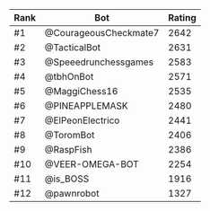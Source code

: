 Rank|Bot|Rating
---|---|---
#1|@CourageousCheckmate7|2642
#2|@TacticalBot|2631
#3|@Speeedrunchessgames|2583
#4|@tbhOnBot|2571
#5|@MaggiChess16|2535
#6|@PINEAPPLEMASK|2480
#7|@ElPeonElectrico|2441
#8|@ToromBot|2406
#9|@RaspFish|2386
#10|@VEER-OMEGA-BOT|2254
#11|@is_BOSS|1916
#12|@pawnrobot|1327
